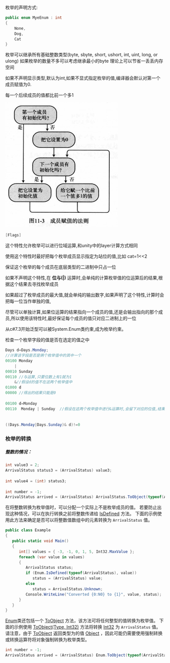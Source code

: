 枚举的声明方式:

``` c#
public enum MyeEnum : int
{
    None,
    Dog,
    Cat
}
```

枚举可以继承所有基础整数类型(byte, sbyte, short, ushort, int, uint, long, or ulong) 如果枚举的数量不多可以考虑继承最小的byte 理论上可以节省一丢丢内存空间

如果不声明显示类型,默认为int,如果不显式指定枚举的值,编译器会默认对第一个成员赋值为0.

每一个后续成员的值都比前一个多1

![image-20200805144026804](https://raw.githubusercontent.com/Nocye/ImageBed/master/20200805144033.png)

```c#
[Flags]
```

这个特性允许枚举可以进行位域运算,和unity中的layer计算方式相同

使用这个特性时最好把每个枚举成员显示指定为站位的值,比如 cat=1<<2

保证这个枚举的每个成员在底层类型的二进制中只占一位

如果不声明这个特性,在 **位与(|)** 运算时,会单纯的计算枚举值的位运算后的结果,根据这个结果去寻找枚举成员

如果超过了枚举成员的最大值,就会单纯的输出数字,如果声明了这个特性,计算时会把每一位当作单独的值,

尽管可以单独计算,如果位运算的结果指向一个成员的值,还是会输出指向的那个成员,所以使用该特性时,最好保证每个成员的值只对应二进制上的一位

从c#7.3开始泛型可以被System.Enum类约束,成为枚举约束。

检查一个枚举字段的值是否在选定的值之中

```c#
Days d=Days.Monday;
//计算该字段是否是俩个枚举值中的其中一个
00100 Monday
    |
00010 Sunday
00110 //与运算,只要位数上有1就为1
	&//假设d的值不在这两个枚举值中
01000 d
00000 //得出的结果只能是0
    
00100 d=Monday
00110  Monday | Sunday  //假设在这两个枚举值中进行&运算时,会留下对应的位值,结果不会为0

    
((Days.Monday|Days.Sunday)& d)!=0
```



### 枚举的转换

##### 整数的情况：

```c#
int value3 = 2;
ArrivalStatus status3 = (ArrivalStatus) value3;

int value4 = (int) status3;

int number = -1;
ArrivalStatus arrived = (ArrivalStatus) ArrivalStatus.ToObject(typeof(ArrivalStatus), number);
```

在将整数转换为枚举值时，可以分配一个实际上不是枚举成员的值。 若要防止出现这种情况，可以在执行转换之前将整数传递给 [IsDefined](https://docs.microsoft.com/zh-cn/dotnet/api/system.enum.isdefined?view=net-5.0) 方法。 下面的示例使用此方法来确定是否可以将整数值数组中的元素转换为 `ArrivalStatus` 值。

```c#
public class Example
{
   public static void Main()
   {
      int[] values = { -3, -1, 0, 1, 5, Int32.MaxValue };
      foreach (var value in values)
      {
         ArrivalStatus status;
         if (Enum.IsDefined(typeof(ArrivalStatus), value))
            status = (ArrivalStatus) value;
         else
            status = ArrivalStatus.Unknown;
         Console.WriteLine("Converted {0:N0} to {1}", value, status);
      }
   }
}
```

[Enum](https://docs.microsoft.com/zh-cn/dotnet/api/system.enum?view=net-5.0)类还包括一个 [ToObject](https://docs.microsoft.com/zh-cn/dotnet/api/system.enum.toobject?view=net-5.0) 方法，该方法可将任何整型的值转换为枚举值。 下面的示例使用 [ToObject(Type, Int32)](https://docs.microsoft.com/zh-cn/dotnet/api/system.enum.toobject?view=net-5.0#System_Enum_ToObject_System_Type_System_Int32_) 方法将转换 [Int32](https://docs.microsoft.com/zh-cn/dotnet/api/system.int32?view=net-5.0) 为 `ArrivalStatus` 值。 请注意，由于 [ToObject](https://docs.microsoft.com/zh-cn/dotnet/api/system.enum.toobject?view=net-5.0) 返回类型为的值 [Object](https://docs.microsoft.com/zh-cn/dotnet/api/system.object?view=net-5.0) ，因此可能仍需要使用强制转换或转换运算符将对象强制转换为枚举类型。

```c#
int number = -1;
ArrivalStatus arrived = (ArrivalStatus) Enum.ToObject(typeof(ArrivalStatus), number);
```

